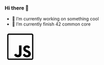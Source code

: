 ### Hi there 👋

<!--
**renagc/renagc** is a ✨ _special_ ✨ repository because its `README.md` (this file) appears on your GitHub profile.

Here are some ideas to get you started:
-->

- 🔭 I’m currently working on something cool
- 🌱 I’m currently finish 42 common core

<svg xmlns="http://www.w3.org/2000/svg" x="0px" y="0px" width="100" height="100" viewBox="0 0 50 50"> <path d="M 6.667969 4 C 5.207031 4 4 5.207031 4 6.667969 L 4 43.332031 C 4 44.792969 5.207031 46 6.667969 46 L 43.332031 46 C 44.792969 46 46 44.796875 46 43.332031 L 46 6.667969 C 46 5.207031 44.796875 4 43.332031 4 Z M 6.667969 6 L 43.332031 6 C 43.703125 6 44 6.296875 44 6.667969 L 44 43.332031 C 44 43.703125 43.703125 44 43.332031 44 L 6.667969 44 C 6.296875 44 6 43.703125 6 43.332031 L 6 6.667969 C 6 6.296875 6.296875 6 6.667969 6 Z M 23 23 L 23 35.574219 C 23 37.503906 22.269531 38 21 38 C 19.671875 38 18.75 37.171875 18.140625 36.097656 L 15 38 C 15.910156 39.925781 18.140625 42 21.234375 42 C 24.65625 42 27 40.179688 27 36.183594 L 27 23 Z M 35.453125 23 C 32.046875 23 29.863281 25.179688 29.863281 28.042969 C 29.863281 31.148438 31.695313 32.617188 34.449219 33.789063 L 35.402344 34.199219 C 37.140625 34.960938 38 35.425781 38 36.734375 C 38 37.824219 37.171875 38.613281 35.589844 38.613281 C 33.707031 38.613281 32.816406 37.335938 32 36 L 29 38 C 30.121094 40.214844 32.132813 42 35.675781 42 C 39.300781 42 42 40.117188 42 36.683594 C 42 33.496094 40.171875 32.078125 36.925781 30.6875 L 35.972656 30.28125 C 34.335938 29.570313 33.625 29.109375 33.625 27.964844 C 33.625 27.039063 34.335938 26.328125 35.453125 26.328125 C 36.550781 26.328125 37.253906 26.792969 37.90625 27.964844 L 40.878906 26.058594 C 39.625 23.84375 37.878906 23 35.453125 23 Z"></path> </svg>
